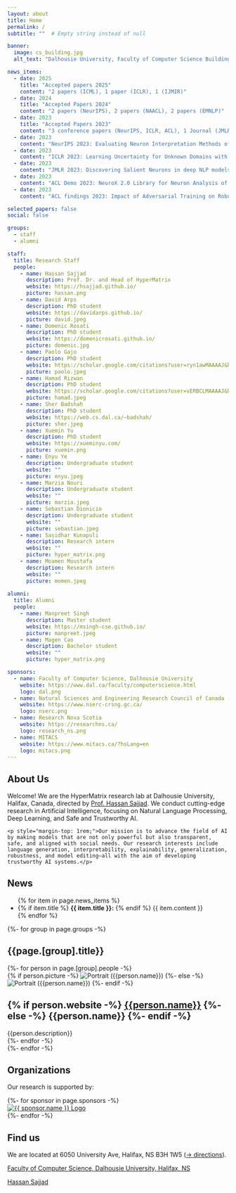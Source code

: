 ```yaml
---
layout: about
title: Home
permalink: /
subtitle: ""  # Empty string instead of null

banner:
  image: cs_building.jpg 
  alt_text: "Dalhousie University, Faculty of Computer Science Building"

news_items:
  - date: 2025
    title: "Accepted papers 2025"
    content: "2 papers (ICML), 1 paper (ICLR), 1 (IJMIR)"
  - date: 2024
    title: "Accepted Papers 2024"
    content: "2 papers (NeurIPS), 2 papers (NAACL), 2 papers (EMNLP)"
  - date: 2023
    title: "Accepted Papers 2023"
    content: "3 conference papers (NeurIPS, ICLR, ACL), 1 Journal (JMLR), 3 demo papers (AAAI, ACL, EACL)"
  - date: 2023
    content: "NeurIPS 2023: Evaluating Neuron Interpretation Methods of NLP Models"
  - date: 2023
    content: "ICLR 2023: Learning Uncertainty for Unknown Domains with Zero-Target-Assumption"
  - date: 2023
    content: "JMLR 2023: Discovering Salient Neurons in deep NLP models"
  - date: 2023
    content: "ACL Demo 2023: NeuroX 2.0 Library for Neuron Analysis of Deep NLP Models"
  - date: 2023
    content: "ACL findings 2023: Impact of Adversarial Training on Robustness and Generalizability of Language Models"

selected_papers: false
social: false

groups:
  - staff
  - alumni

staff:
  title: Research Staff
  people:
    - name: Hassan Sajjad
      description: Prof. Dr. and Head of HyperMatrix
      website: https://hsajjad.github.io/
      picture: hassan.png
    - name: David Arps
      description: PhD student
      website: https://davidarps.github.io/
      picture: david.jpeg
    - name: Domenic Rosati
      description: PhD student
      website: https://domenicrosati.github.io/
      picture: domenic.jpg
    - name: Paolo Gajo
      description: PhD student
      website: https://scholar.google.com/citations?user=ryn1awMAAAAJ&hl=en
      picture: paolo.jpeg
    - name: Hamad Rizwan
      description: PhD student
      website: https://scholar.google.com/citations?user=vERBCLMAAAAJ&hl=en
      picture: hamad.jpeg
    - name: Sher Badshah
      description: PhD student
      website: https://web.cs.dal.ca/~badshah/
      picture: sher.jpeg
    - name: Xuemin Yu
      description: PhD student
      website: https://xueminyu.com/
      picture: xuemin.png
    - name: Enyu Ye
      description: Undergraduate student
      website: ""
      picture: enyu.jpeg
    - name: Marzia Nouri
      description: Undergraduate student
      website: ""
      picture: marzia.jpeg
    - name: Sebastian Dionicio
      description: Undergraduate student
      website: ""
      picture: sebastian.jpeg
    - name: Sasidhar Kunapuli
      description: Research intern
      website: ""
      picture: hyper_matrix.png
    - name: Moamen Moustafa 
      description: Research intern
      website: ""
      picture: momen.jpeg
      
alumni:
  title: Alumni
  people:
    - name: Manpreet Singh
      description: Master student
      website: https://msingh-cse.github.io/
      picture: manpreet.jpeg
    - name: Magen Cao
      description: Bachelor student
      website: ""
      picture: hyper_matrix.png

sponsors:
  - name: Faculty of Computer Science, Dalhousie University
    website: https://www.dal.ca/faculty/computerscience.html
    logo: dal.png
  - name: Natural Sciences and Engineering Research Council of Canada (NSERC)
    website: https://www.nserc-crsng.gc.ca/
    logo: nserc.png
  - name: Research Nova Scotia
    website: https://researchns.ca/
    logo: research_ns.png
  - name: MITACS
    website: https://www.mitacs.ca/?hsLang=en
    logo: mitacs.png
---
```


<div class="projects">
  <h2 class="category">About Us</h2>
  <div class="about-content">
    Welcome! We are the HyperMatrix research lab at Dalhousie University, Halifax, Canada, directed by <a href="https://hsajjad.github.io/">Prof. Hassan Sajjad</a>. We conduct cutting-edge research in Artificial Intelligence, focusing on Natural Language Processing, Deep Learning, and Safe and Trustworthy AI.
    
    <p style="margin-top: 1rem;">Our mission is to advance the field of AI by making models that are not only powerful but also transparent, safe, and aligned with social needs. Our research interests include language generation, interpretability, explainability, generalization, robustness, and model editing—all with the aim of developing trustworthy AI systems.</p>
  </div>

  <h2 class="category">News</h2>
  <div class="news">
    <ul>
      {% for item in page.news_items %}
      <li class="news-item">
        {% if item.title %}
          <strong>{{ item.title }}:</strong>
        {% endif %}
        {{ item.content }}
      </li>
      {% endfor %}
    </ul>
  </div>

  {%- for group in page.groups -%}
    <h2 class="category">{{page.[group].title}}</h2>
    <div class="grid">
      {%- for person in page.[group].people -%}
        <article class="grid-item card">
          {% if person.picture -%}
            <img class="avatar" src="/assets/img/{{person.picture}}" alt="Portrait ({{person.name}})" width="auto" height="auto">
          {%- else -%}
            <img class="avatar" src="/assets/img/hyper_matrix.png" alt="Portrait ({{person.name}})" width="auto" height="auto">
          {%- endif -%}
          <div class="card-body">
            <h2 class="card-title">
              {% if person.website -%}
                <a href="{{person.website}}">{{person.name}}</a>
              {%- else -%}
                {{person.name}}
              {%- endif -%}
            </h2>
            <div class="card-text">
              {{person.description}}
            </div>
          </div>
        </article>
      {%- endfor -%}
    </div>
  {%- endfor -%}

  <h2 class="category">Organizations</h2>
  <p>Our research is supported by:</p>
  <div class="sponsors">
    {%- for sponsor in page.sponsors -%}
      <div class="sponsor-item">
        <a href="{{ sponsor.website }}" target="_blank">
          <img src="/assets/img/{{ sponsor.logo }}" alt="{{ sponsor.name }} Logo">
        </a>
      </div>
    {%- endfor -%}
  </div>

  <h2 class="category">Find us</h2>
  <p>We are located at 6050 University Ave, Halifax, NS B3H 1W5 (<a href="/contact">→ directions</a>).</p>
  <p><a href="https://www.dal.ca/faculty/computerscience.html"><i class="fa fa-university" aria-hidden="true"></i> Faculty of Computer Science, Dalhousie University, Halifax, NS</a></p>
  <p><a href="https://twitter.com/hassaan84s"><i class="fab fa-twitter"></i> Hassan Sajjad</a></p>
</div>

